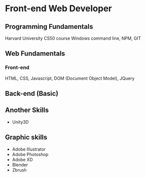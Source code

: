 # Front-end Web Developer

## Programming Fundamentals 

Harvard University CS50 course
Windows command line, NPM, GIT

## Web Fundamentals 

### Front-end 

HTML, CSS, Javascript, DOM (Document Object Model), JQuery
   
## Back-end (Basic)

   
 
     
    
## Another Skills
    
* Unity3D
     
## Graphic skills
    
* Adobe Illustrator
* Adobe Photoshop
* Adobe XD
* Blender
* Zbrush
